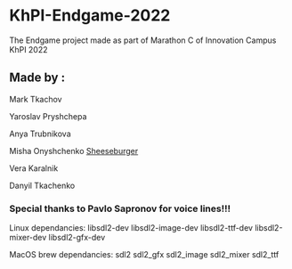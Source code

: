 # KhPI-Endgame-2022
The Endgame project made as part of Marathon C of Innovation Campus KhPI 2022

## Made by :

Mark Tkachov

Yaroslav Pryshchepa

Anya Trubnikova

Misha Onyshchenko [Sheeseburger](https://github.com/Sheeseburger)

Vera Karalnik

Danyil Tkachenko

### Special thanks to Pavlo Sapronov for voice lines!!!

Linux dependancies: libsdl2-dev libsdl2-image-dev libsdl2-ttf-dev libsdl2-mixer-dev libsdl2-gfx-dev

MacOS brew dependancies: sdl2 sdl2_gfx sdl2_image sdl2_mixer sdl2_ttf
